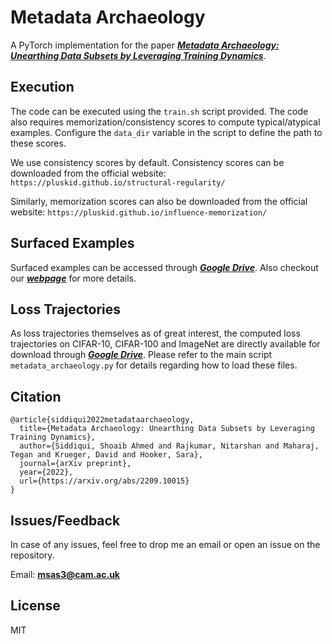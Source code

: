 # Metadata Archaeology

A PyTorch implementation for the paper [***Metadata Archaeology: Unearthing Data Subsets by Leveraging Training Dynamics***](https://arxiv.org/abs/2209.10015).

## Execution

The code can be executed using the ```train.sh``` script provided.
The code also requires memorization/consistency scores to compute typical/atypical examples.
Configure the ```data_dir``` variable in the script to define the path to these scores.

We use consistency scores by default. Consistency scores can be downloaded from the official website: ```https://pluskid.github.io/structural-regularity/```

Similarly, memorization scores can also be downloaded from the official website: ```https://pluskid.github.io/influence-memorization/```

## Surfaced Examples

Surfaced examples can be accessed through [***Google Drive***](https://drive.google.com/drive/folders/1TXGEHBNxcRUFm-qR-I2241IOgnAmqcVR).
Also checkout our [***webpage***](https://metadata-archaeology.github.io/) for more details.

## Loss Trajectories

As loss trajectories themselves as of great interest, the computed loss trajectories on CIFAR-10, CIFAR-100 and ImageNet are directly available for download through 
[***Google Drive***](https://drive.google.com/drive/folders/1Hds32eyIuGSJd1e6ZndC6OEcwfFWz4vK?usp=share_link).
Please refer to the main script ```metadata_archaeology.py``` for details regarding how to load these files.

## Citation

```
@article{siddiqui2022metadataarchaeology,
  title={Metadata Archaeology: Unearthing Data Subsets by Leveraging Training Dynamics},
  author={Siddiqui, Shoaib Ahmed and Rajkumar, Nitarshan and Maharaj, Tegan and Krueger, David and Hooker, Sara},
  journal={arXiv preprint},
  year={2022},
  url={https://arxiv.org/abs/2209.10015}
}
```

## Issues/Feedback

In case of any issues, feel free to drop me an email or open an issue on the repository.

Email: **msas3@cam.ac.uk**

## License

MIT
